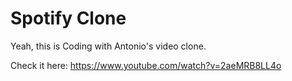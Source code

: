 # Spotify Clone

Yeah, this is Coding with Antonio's video clone.

Check it here:
<https://www.youtube.com/watch?v=2aeMRB8LL4o>
